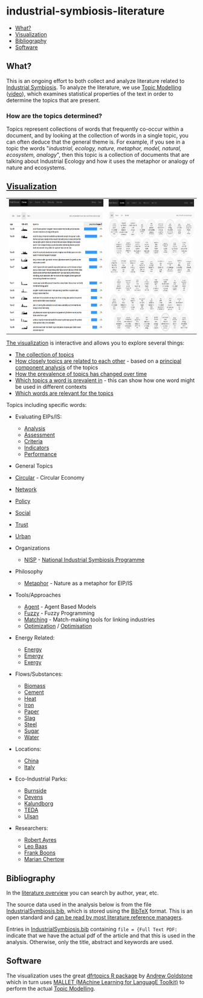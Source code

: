 # industrial-symbiosis-literature

- [What?](#what)
- [Visualization](#visualization)
- [Bibliography](#bibliography)
- [Software](#software)

## What?

This is an ongoing effort to both collect and analyze literature related to [Industrial Symbiosis](https://en.wikipedia.org/wiki/Industrial_symbiosis).  To analyze the literature, we use [Topic Modelling](https://en.wikipedia.org/wiki/Topic_model) ([video](https://www.youtube.com/watch?v=5mkJcxTK1sQ)), which examines statistical properties of the text in order to determine the topics that are present.  

### How are the topics determined?
Topics represent collections of words that frequently co-occur within a document, and by looking at the collection of words in a single topic, you can often deduce that the general theme is.  For example, if you see in a topic the words "*industrial, ecology, nature, metaphor, model, natural, ecosystem, analogy*", then this topic is a collection of documents that are talking about Industrial Ecology and how it uses the metaphor or analogy of nature and ecosystems.

## [Visualization](http://isdata-org.github.io/industrial-symbiosis-literature/topic-modelling-visualization/index.html)

<table><tr><td>
<a href="http://isdata-org.github.io/industrial-symbiosis-literature/topic-modelling-visualization/index.html#/model/list" target="_blank"><img src="https://github.com/isdata-org/industrial-symbiosis-literature/raw/master/images/TopicModelling.png" height="350"></a>
</td><td>
<a href="http://isdata-org.github.io/industrial-symbiosis-literature/topic-modelling-visualization/index.html#/model/grid" target="_blank"><img src="https://github.com/isdata-org/industrial-symbiosis-literature/raw/master/images/TopicModelling2.png" height="350"></a>
</td></tr></table>

[The visualization](http://isdata-org.github.io/industrial-symbiosis-literature/topic-modelling-visualization/index.html) is interactive and allows you to explore several things:

* [The collection of topics](http://isdata-org.github.io/industrial-symbiosis-literature/topic-modelling-visualization/index.html#/model/grid)
* [How closely topics are related to each other](http://isdata-org.github.io/industrial-symbiosis-literature/topic-modelling-visualization/index.html#/model/scaled) -  based on a [principal component analysis](https://en.wikipedia.org/wiki/Principal_component_analysis) of the topics
* [How the prevalence of topics has changed over time](http://isdata-org.github.io/industrial-symbiosis-literature/topic-modelling-visualization/index.html#/model/list)
* [Which topics a word is prevalent in](http://isdata-org.github.io/industrial-symbiosis-literature/topic-modelling-visualization/index.html#/word/eip) - this can show how one word might be used in different contexts
* [Which words are relevant for the topics](http://isdata-org.github.io/industrial-symbiosis-literature/topic-modelling-visualization/index.html#/words)

Topics including specific words:

* Evaluating EIPs/IS:
  * [Analysis](http://isdata-org.github.io/industrial-symbiosis-literature/topic-modelling-visualization/index.html#/word/analysis)
  * [Assessment](
http://isdata-org.github.io/industrial-symbiosis-literature/topic-modelling-visualization/index.html#/word/assessment)
  * [Criteria](http://isdata-org.github.io/industrial-symbiosis-literature/topic-modelling-visualization/index.html#/word/criteria)
  * [Indicators](http://isdata-org.github.io/industrial-symbiosis-literature/topic-modelling-visualization/index.html#/word/indicators)
  * [Performance](http://isdata-org.github.io/industrial-symbiosis-literature/topic-modelling-visualization/index.html#/word/performance)

* General Topics
 * [Circular](http://isdata-org.github.io/industrial-symbiosis-literature/topic-modelling-visualization/index.html#/word/circular) - Circular Economy
 * [Network](http://isdata-org.github.io/industrial-symbiosis-literature/topic-modelling-visualization/index.html#/word/network)
 * [Policy](http://isdata-org.github.io/industrial-symbiosis-literature/topic-modelling-visualization/index.html#/word/policy) 
 * [Social](http://isdata-org.github.io/industrial-symbiosis-literature/topic-modelling-visualization/index.html#/word/social)
 * [Trust](http://isdata-org.github.io/industrial-symbiosis-literature/topic-modelling-visualization/index.html#/word/trust)
 * [Urban](http://isdata-org.github.io/industrial-symbiosis-literature/topic-modelling-visualization/index.html#/word/urban)

* Organizations
  * [NISP](http://isdata-org.github.io/industrial-symbiosis-literature/topic-modelling-visualization/index.html#/word/nisp) - [National Industrial Symbiosis Programme](http://www.nispnetwork.com/)

* Philosophy
  * [Metaphor](http://isdata-org.github.io/industrial-symbiosis-literature/topic-modelling-visualization/index.html#/word/metaphor) - Nature as a metaphor for EIP/IS

* Tools/Approaches
  * [Agent](http://isdata-org.github.io/industrial-symbiosis-literature/topic-modelling-visualization/index.html#/word/agent) - Agent Based Models
  * [Fuzzy](http://isdata-org.github.io/industrial-symbiosis-literature/topic-modelling-visualization/index.html#/word/fuzzy) - Fuzzy Programming
  * [Matching](http://isdata-org.github.io/industrial-symbiosis-literature/topic-modelling-visualization/index.html#/word/matching) - Match-making tools for linking industries
  * [Optimization](http://isdata-org.github.io/industrial-symbiosis-literature/topic-modelling-visualization/index.html#/word/optimization) / [Optimisation](http://isdata-org.github.io/industrial-symbiosis-literature/topic-modelling-visualization/index.html#/word/optimisation)

* Energy Related:
  * [Energy](http://isdata-org.github.io/industrial-symbiosis-literature/topic-modelling-visualization/index.html#/word/energy)
  * [Emergy](http://isdata-org.github.io/industrial-symbiosis-literature/topic-modelling-visualization/index.html#/word/emergy)
  * [Exergy](http://isdata-org.github.io/industrial-symbiosis-literature/topic-modelling-visualization/index.html#/word/exergy)

* Flows/Substances:
  * [Biomass](http://isdata-org.github.io/industrial-symbiosis-literature/topic-modelling-visualization/index.html#/word/biomass)
  * [Cement](http://isdata-org.github.io/industrial-symbiosis-literature/topic-modelling-visualization/index.html#/word/cement)
  * [Heat](http://isdata-org.github.io/industrial-symbiosis-literature/topic-modelling-visualization/index.html#/word/heat)
  * [Iron](http://isdata-org.github.io/industrial-symbiosis-literature/topic-modelling-visualization/index.html#/word/iron)
  * [Paper](http://isdata-org.github.io/industrial-symbiosis-literature/topic-modelling-visualization/index.html#/word/paper)
  * [Slag](http://isdata-org.github.io/industrial-symbiosis-literature/topic-modelling-visualization/index.html#/word/slag)
  * [Steel](http://isdata-org.github.io/industrial-symbiosis-literature/topic-modelling-visualization/index.html#/word/steel)
  * [Sugar](http://isdata-org.github.io/industrial-symbiosis-literature/topic-modelling-visualization/index.html#/word/sugar)
  * [Water](http://isdata-org.github.io/industrial-symbiosis-literature/topic-modelling-visualization/index.html#/word/water)

* Locations:
  * [China](http://isdata-org.github.io/industrial-symbiosis-literature/topic-modelling-visualization/index.html#/word/china)
  * [Italy](http://isdata-org.github.io/industrial-symbiosis-literature/topic-modelling-visualization/index.html#/word/italy)

* Eco-Industrial Parks:
  * [Burnside](http://isdata-org.github.io/industrial-symbiosis-literature/topic-modelling-visualization/index.html#/word/burnside)
  * [Devens](http://isdata-org.github.io/industrial-symbiosis-literature/topic-modelling-visualization/index.html#/word/devens)
  * [Kalundborg](http://isdata-org.github.io/industrial-symbiosis-literature/topic-modelling-visualization/index.html#/word/kalundborg)
  * [TEDA](http://isdata-org.github.io/industrial-symbiosis-literature/topic-modelling-visualization/index.html#/word/teda)
  * [Ulsan](http://isdata-org.github.io/industrial-symbiosis-literature/topic-modelling-visualization/index.html#/word/ulsan)

* Researchers:
  * [Robert Ayres](http://isdata-org.github.io/industrial-symbiosis-literature/topic-modelling-visualization/index.html#/word/ayres)
  * [Leo Baas](http://isdata-org.github.io/industrial-symbiosis-literature/topic-modelling-visualization/index.html#/word/baas)
  * [Frank Boons](http://isdata-org.github.io/industrial-symbiosis-literature/topic-modelling-visualization/index.html#/word/boons)
  * [Marian Chertow](http://isdata-org.github.io/industrial-symbiosis-literature/topic-modelling-visualization/index.html#/word/chertow)

## Bibliography

In the [literature overview](http://isdata-org.github.io/industrial-symbiosis-literature/topic-modelling-visualization/index.html#/bib) you can search by author, year, etc.

The source data used in the analysis below is from the file [IndustrialSymbiosis.bib](IndustrialSymbiosis.bib), which is stored using the [BibTeX](https://en.wikipedia.org/wiki/BibTeX) format.  This is an open standard and [can be read by most literature reference managers](https://en.wikipedia.org/wiki/Comparison_of_reference_management_software#Import_file_formats).

Entries in [IndustrialSymbiosis.bib](IndustrialSymbiosis.bib) containing `file = {Full Text PDF:` indicate that we have the actual pdf of the article and that this is used in the analysis.  Otherwise, only the title, abstract and keywords are used.

## Software

The visualization uses the great [dfrtopics R package](https://github.com/agoldst/dfrtopics) by [Andrew Goldstone](https://andrewgoldstone.com/) which in turn uses [MALLET (MAchine Learning for LanguagE Toolkit)](http://mallet.cs.umass.edu/) to perform the actual [Topic Modelling](https://en.wikipedia.org/wiki/Topic_model).
